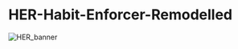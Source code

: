 # HER-Habit-Enforcer-Remodelled
![HER_banner](https://user-images.githubusercontent.com/80390361/150568851-1ac82fc6-2b24-4eac-9f73-ee7f6711b1ce.png)
